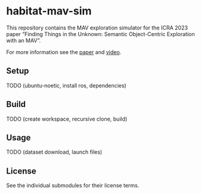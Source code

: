 # habitat-mav-sim

This repository contains the MAV exploration simulator for the ICRA 2023 paper
“Finding Things in the Unknown: Semantic Object-Centric Exploration with an
MAV”.

For more information see the [paper](https://arxiv.org/abs/2302.14569) and
[video](https://youtu.be/z0LVe_8SATU).


## Setup

TODO (ubuntu-noetic, install ros, dependencies)


## Build

TODO (create workspace, recursive clone, build)


## Usage

TODO (dataset download, launch files)


## License

See the individual submodules for their license terms.
